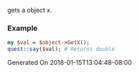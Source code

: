 gets a object x.
### Example

```perl
my $val = $object->GetX();
quest::say($val); # Returns double
```


Generated On 2018-01-15T13:04:48-08:00